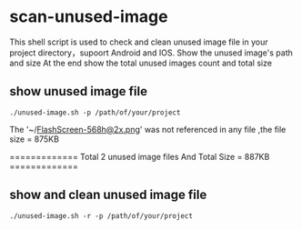 # scan-unused-image

This shell script is used to check and clean unused image file in your project  directory，supoort Android and IOS. 
Show the unused image's path and size
At the end show the total unused images count and total size
## show unused image file

    ./unused-image.sh -p /path/of/your/project
The '~/FlashScreen-568h@2x.png' was not referenced in any file ,the file size = 875KB

============= Total 2 unused image files And Total Size = 887KB =============
## show and clean unused image file

    ./unused-image.sh -r -p /path/of/your/project
